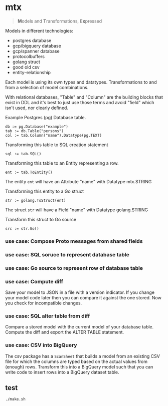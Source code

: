 # mtx

>   **M**odels and **T**ransformations, E**x**pressed

Models in different technologies:

- postgres database
- gcp/bigquery database
- gcp/spanner database
- protocolbuffers
- golang struct
- good old csv
- entity–relationship
 
Each model is using its own types and datatypes.
Transformations to and from a selection of model combinations.


With relational databases, "Table" and "Column" are the building blocks that exist in DDL 
and it's best to just use those terms and avoid "field" which isn't used, nor clearly defined.


Example Postgres (pg) Database table.

    db := pg.Database("example")
    tab := db.Table("persons")
    col := tab.Column("name").Datatype(pg.TEXT)

Transforming this table to SQL creation statement

    sql := tab.SQL()

Transforming this table to an Entity representing a row.

    ent := tab.ToEntity()

The entity `ent` will have an Attribute "name" with Datatype mtx.STRING

Transforming this entity to a Go struct

    str := golang.ToStruct(ent)

The struct `str` will have a Field "name" with Datatype golang.STRING

Transform this struct to Go source

    src := str.Go()

### use case: Compose Proto messages from shared fields

### use case: SQL soruce to represent database table

### use case: Go source to represent row of database table

### use case: Compute diff

Save your model to JSON in a file with a version indicator.
If you change your model code later then you can compare it against the one stored.
Now you check for incompatible changes.

### use case: SQL alter table from diff

Compare a stored model with the current model of your database table.
Compute the diff and export the ALTER TABLE statement.

### use case: CSV into BigQuery

The csv package has a `ScanSheet` that builds a model from an existing CSV file for which the columns are typed based on the actual values from (enough) rows.
Transform this into a BigQuery model such that you can write code to insert rows into a BigQuery dataset table.

## test

    ./make.sh